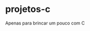 # projetos-c
 Apenas para brincar um pouco com C
 
 <!-- Exercícios, do curso Geek University,  -->
<!-- Aprendam C, é mais legal do q se  -->
